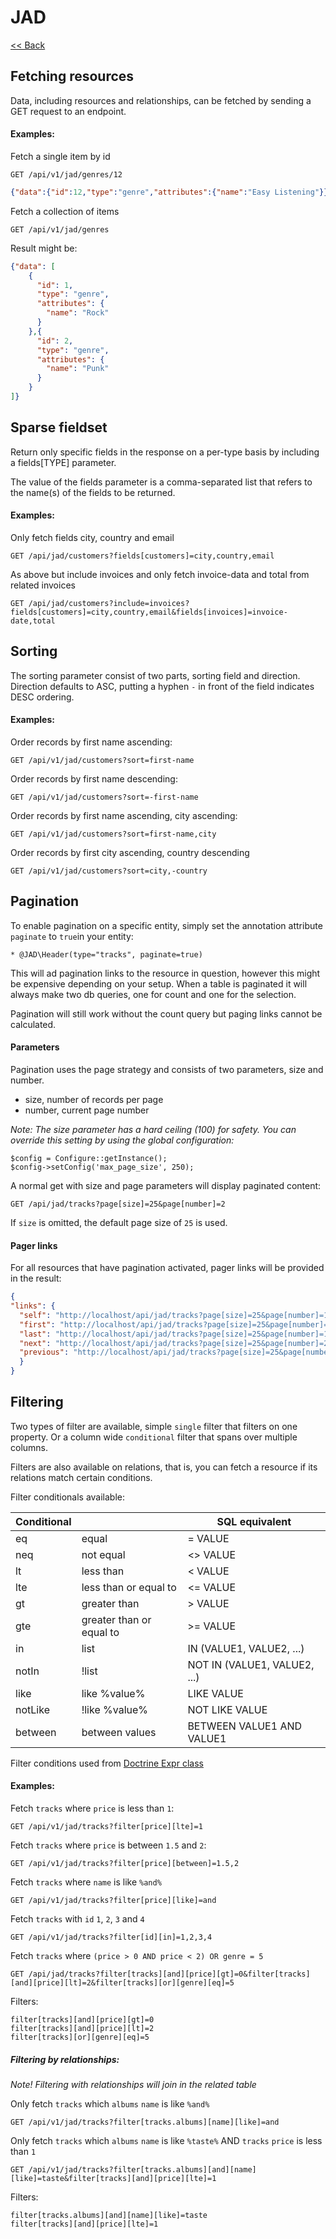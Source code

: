 # JAD

[<< Back](../README.md)

## Fetching resources
 
Data, including resources and relationships, can be fetched by sending a GET request to an endpoint.

#### Examples:

Fetch a single item by id

```
GET /api/v1/jad/genres/12
```

```json
{"data":{"id":12,"type":"genre","attributes":{"name":"Easy Listening"}}}
```

Fetch a collection of items

```
GET /api/v1/jad/genres
```

Result might be:
```json
{"data": [
    {
      "id": 1,
      "type": "genre",
      "attributes": {
        "name": "Rock"
      }
    },{
      "id": 2,
      "type": "genre",
      "attributes": {
        "name": "Punk"
      }
    }
]}
```

## Sparse fieldset

Return only specific fields in the response on a per-type basis by including a fields[TYPE] parameter.

The value of the fields parameter is a comma-separated list that refers to the name(s) of the fields to be returned.

#### Examples:

Only fetch fields city, country and email
```
GET /api/jad/customers?fields[customers]=city,country,email
```

As above but include invoices and only fetch invoice-data and total from related invoices
```
GET /api/jad/customers?include=invoices?fields[customers]=city,country,email&fields[invoices]=invoice-date,total
```

## Sorting

The sorting parameter consist of two parts, sorting field and direction.
Direction defaults to ASC, putting a hyphen `-` in front of the field indicates DESC ordering.

#### Examples:

Order records by first name ascending:
```
GET /api/v1/jad/customers?sort=first-name
```

Order records by first name descending:
```
GET /api/v1/jad/customers?sort=-first-name
```

Order records by first name ascending, city ascending:
```
GET /api/v1/jad/customers?sort=first-name,city
```

Order records by first city ascending, country descending
```
GET /api/v1/jad/customers?sort=city,-country
```

## Pagination

To enable pagination on a specific entity, simply set the annotation attribute `paginate` to `true`in your entity:

```
* @JAD\Header(type="tracks", paginate=true)
```

This will ad pagination links to the resource in question, however this might be expensive depending on your setup.
When a table is paginated it will always make two db queries, one for count and one for the selection.

Pagination will still work without the count query but paging links cannot be calculated.

#### Parameters

Pagination uses the page strategy and consists of two parameters, size and number.

* size, number of records per page
* number, current page number

_Note: The size parameter has a hard ceiling (100) for safety. You can override this setting by using the global configuration:_

```
$config = Configure::getInstance();
$config->setConfig('max_page_size', 250);
```

A normal get with size and page parameters will display paginated content:

```
GET /api/jad/tracks?page[size]=25&page[number]=2

```

If `size` is omitted, the default page size of `25` is used.

#### Pager links

For all resources that have pagination activated, pager links will be provided in the result:

```json
{
"links": {
  "self": "http://localhost/api/jad/tracks?page[size]=25&page[number]=1",
  "first": "http://localhost/api/jad/tracks?page[size]=25&page[number]=1",
  "last": "http://localhost/api/jad/tracks?page[size]=25&page[number]=141",
  "next": "http://localhost/api/jad/tracks?page[size]=25&page[number]=2",
  "previous": "http://localhost/api/jad/tracks?page[size]=25&page[number]=2"
  }
}
```

## Filtering

Two types of filter are available, simple `single` filter that filters on one property.
Or a column wide `conditional` filter that spans over multiple columns.

Filters are also available on relations, that is, you can fetch a resource if its relations match certain conditions.

Filter conditionals available:

| Conditional |                          | SQL equivalent       |
| ----------- |------------------------- | -----------------    |
| eq          | equal                    | = VALUE              | 
| neq         | not equal                | <> VALUE                | 
| lt          | less than                | < VALUE                 | 
| lte         | less than or equal to    | <= VALUE                | 
| gt          | greater than             | > VALUE                      | 
| gte         | greater than or equal to | >= VALUE                  | 
| in          | list                     | IN (VALUE1, VALUE2, ...)     | 
| notIn       | !list                    | NOT IN (VALUE1, VALUE2, ...) | 
| like        | like %value%             | LIKE VALUE              |
| notLike     | !like %value%            | NOT LIKE VALUE          | 
| between     | between values           | BETWEEN VALUE1 AND VALUE1    | 

Filter conditions used from [Doctrine Expr class](http://docs.doctrine-project.org/projects/doctrine-orm/en/latest/reference/query-builder.html#the-expr-class)

#### Examples:

Fetch `tracks` where `price` is less than `1`:
```
GET /api/v1/jad/tracks?filter[price][lte]=1
```

Fetch `tracks` where `price` is between `1.5` and `2`:
```
GET /api/v1/jad/tracks?filter[price][between]=1.5,2
```

Fetch `tracks` where `name` is like `%and%`
```
GET /api/v1/jad/tracks?filter[price][like]=and
```

Fetch `tracks` with `id` `1`, `2`, `3` and `4`
```
GET /api/v1/jad/tracks?filter[id][in]=1,2,3,4
```

Fetch `tracks` where `(price > 0 AND price < 2) OR genre = 5`
```
GET /api/jad/tracks?filter[tracks][and][price][gt]=0&filter[tracks][and][price][lt]=2&filter[tracks][or][genre][eq]=5
```

Filters:
```
filter[tracks][and][price][gt]=0
filter[tracks][and][price][lt]=2
filter[tracks][or][genre][eq]=5
```

##### Filtering by relationships:

_Note! Filtering with relationships will join in the related table_

Only fetch `tracks` which `albums` `name` is like `%and%`
```
GET /api/v1/jad/tracks?filter[tracks.albums][name][like]=and
```

Only fetch `tracks` which `albums` `name` is like `%taste%` AND `tracks` `price` is less than `1`
```
GET /api/v1/jad/tracks?filter[tracks.albums][and][name][like]=taste&filter[tracks][and][price][lte]=1
```

Filters:
```
filter[tracks.albums][and][name][like]=taste
filter[tracks][and][price][lte]=1
```
